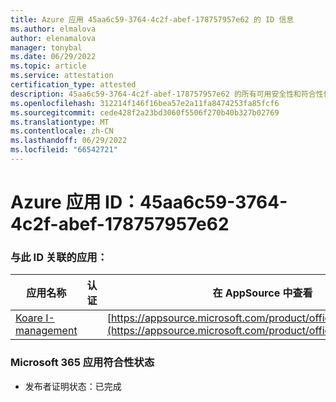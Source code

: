 ```yaml
---
title: Azure 应用 45aa6c59-3764-4c2f-abef-178757957e62 的 ID 信息
ms.author: elmalova
author: elenamalova
manager: tonybal
ms.date: 06/29/2022
ms.topic: article
ms.service: attestation
certification_type: attested
description: 45aa6c59-3764-4c2f-abef-178757957e62 的所有可用安全性和符合性信息。
ms.openlocfilehash: 312214f146f16bea57e2a11fa8474253fa85fcf6
ms.sourcegitcommit: cede428f2a23bd3060f5506f270b40b327b02769
ms.translationtype: MT
ms.contentlocale: zh-CN
ms.lasthandoff: 06/29/2022
ms.locfileid: "66542721"
---
```

# <a name="azure-app-id-45aa6c59-3764-4c2f-abef-178757957e62"></a>Azure 应用 ID：45aa6c59-3764-4c2f-abef-178757957e62


### <a name="apps-associated-with-this-id"></a>与此 ID 关联的应用：
| **应用名称** | **认证** | **在 AppSource 中查看** |
|--------------|---------------|-----------------------|
| [Koare I-management](../forward/WA200004224.md) |  | [https://appsource.microsoft.com/product/office/WA200004224](https://appsource.microsoft.com/product/office/WA200004224) |

### <a name="microsoft-365-app-compliance-status"></a>Microsoft 365 应用符合性状态
- 发布者证明状态：已完成
